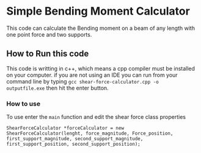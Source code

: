 # Simple Bending Moment Calculator
This code can calculate the Bending moment on a beam of any length with one point force and two supports.

## How to Run this code
This code is writting in c++, which means a cpp compiler must be installed on your computer. if you are not using an IDE you can run from your command line by typing `gcc shear-force-calculator.cpp -o outputfile.exe` then hit the enter button.

### How to use
To use enter the `main` function and edit the shear force class properties

`ShearForceCalculator *forceCalculator = new ShearForceCalculator(lenght, force_magnitude, Force_position, first_support_magnitude, second_support_magnitude, first_support_position, second_support_position);`
